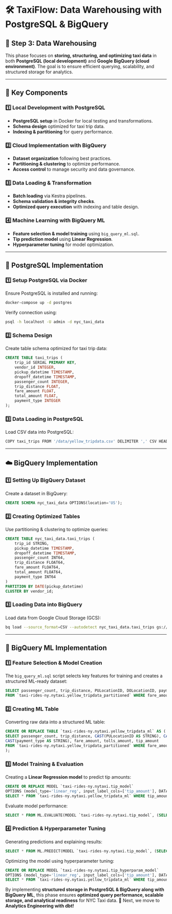 # 🛠️ TaxiFlow: Data Warehousing with PostgreSQL & BigQuery

## 📅 Step 3: Data Warehousing

This phase focuses on **storing, structuring, and optimizing taxi data** in both **PostgreSQL (local development)** and **Google BigQuery (cloud environment)**. The goal is to ensure efficient querying, scalability, and structured storage for analytics.

---

## 🔧 Key Components

### **1️⃣ Local Development with PostgreSQL**
- **PostgreSQL setup** in Docker for local testing and transformations.
- **Schema design** optimized for taxi trip data.
- **Indexing & partitioning** for query performance.

### **2️⃣ Cloud Implementation with BigQuery**
- **Dataset organization** following best practices.
- **Partitioning & clustering** to optimize performance.
- **Access control** to manage security and data governance.

### **3️⃣ Data Loading & Transformation**
- **Batch loading** via Kestra pipelines.
- **Schema validation & integrity checks**.
- **Optimized query execution** with indexing and table design.

### **4️⃣ Machine Learning with BigQuery ML**
- **Feature selection & model training** using `big_query_ml.sql`.
- **Tip prediction model** using **Linear Regression**.
- **Hyperparameter tuning** for model optimization.

---

## 🚀 PostgreSQL Implementation

### **1️⃣ Setup PostgreSQL via Docker**
Ensure PostgreSQL is installed and running:
```bash
docker-compose up -d postgres
```

Verify connection using:
```bash
psql -h localhost -U admin -d nyc_taxi_data
```

### **2️⃣ Schema Design**
Create table schema optimized for taxi trip data:
```sql
CREATE TABLE taxi_trips (
    trip_id SERIAL PRIMARY KEY,
    vendor_id INTEGER,
    pickup_datetime TIMESTAMP,
    dropoff_datetime TIMESTAMP,
    passenger_count INTEGER,
    trip_distance FLOAT,
    fare_amount FLOAT,
    total_amount FLOAT,
    payment_type INTEGER
);
```

### **3️⃣ Data Loading in PostgreSQL**
Load CSV data into PostgreSQL:
```bash
COPY taxi_trips FROM '/data/yellow_tripdata.csv' DELIMITER ',' CSV HEADER;
```

---

## ☁️ BigQuery Implementation

### **1️⃣ Setting Up BigQuery Dataset**
Create a dataset in BigQuery:
```sql
CREATE SCHEMA nyc_taxi_data OPTIONS(location='US');
```

### **2️⃣ Creating Optimized Tables**
Use partitioning & clustering to optimize queries:
```sql
CREATE TABLE nyc_taxi_data.taxi_trips (
    trip_id STRING,
    pickup_datetime TIMESTAMP,
    dropoff_datetime TIMESTAMP,
    passenger_count INT64,
    trip_distance FLOAT64,
    fare_amount FLOAT64,
    total_amount FLOAT64,
    payment_type INT64
)
PARTITION BY DATE(pickup_datetime)
CLUSTER BY vendor_id;
```

### **3️⃣ Loading Data into BigQuery**
Load data from Google Cloud Storage (GCS):
```bash
bq load --source_format=CSV --autodetect nyc_taxi_data.taxi_trips gs://nyc-taxi-data/raw/yellow_tripdata.csv
```

---

## 🎯 BigQuery ML Implementation

### **1️⃣ Feature Selection & Model Creation**
The `big_query_ml.sql` script selects key features for training and creates a structured ML-ready dataset:
```sql
SELECT passenger_count, trip_distance, PULocationID, DOLocationID, payment_type, fare_amount, tolls_amount, tip_amount
FROM `taxi-rides-ny.nytaxi.yellow_tripdata_partitioned` WHERE fare_amount != 0;
```

### **2️⃣ Creating ML Table**
Converting raw data into a structured ML table:
```sql
CREATE OR REPLACE TABLE `taxi-rides-ny.nytaxi.yellow_tripdata_ml` AS (
SELECT passenger_count, trip_distance, CAST(PULocationID AS STRING), CAST(DOLocationID AS STRING),
CAST(payment_type AS STRING), fare_amount, tolls_amount, tip_amount
FROM `taxi-rides-ny.nytaxi.yellow_tripdata_partitioned` WHERE fare_amount != 0
);
```

### **3️⃣ Model Training & Evaluation**
Creating a **Linear Regression model** to predict tip amounts:
```sql
CREATE OR REPLACE MODEL `taxi-rides-ny.nytaxi.tip_model`
OPTIONS (model_type='linear_reg', input_label_cols=['tip_amount'], DATA_SPLIT_METHOD='AUTO_SPLIT') AS
SELECT * FROM `taxi-rides-ny.nytaxi.yellow_tripdata_ml` WHERE tip_amount IS NOT NULL;
```

Evaluate model performance:
```sql
SELECT * FROM ML.EVALUATE(MODEL `taxi-rides-ny.nytaxi.tip_model`, (SELECT * FROM `taxi-rides-ny.nytaxi.yellow_tripdata_ml` WHERE tip_amount IS NOT NULL));
```

### **4️⃣ Prediction & Hyperparameter Tuning**
Generating predictions and explaining results:
```sql
SELECT * FROM ML.PREDICT(MODEL `taxi-rides-ny.nytaxi.tip_model`, (SELECT * FROM `taxi-rides-ny.nytaxi.yellow_tripdata_ml` WHERE tip_amount IS NOT NULL));
```

Optimizing the model using hyperparameter tuning:
```sql
CREATE OR REPLACE MODEL `taxi-rides-ny.nytaxi.tip_hyperparam_model`
OPTIONS (model_type='linear_reg', input_label_cols=['tip_amount'], DATA_SPLIT_METHOD='AUTO_SPLIT', num_trials=5, max_parallel_trials=2, l1_reg=hparam_range(0, 20), l2_reg=hparam_candidates([0, 0.1, 1, 10])) AS
SELECT * FROM `taxi-rides-ny.nytaxi.yellow_tripdata_ml` WHERE tip_amount IS NOT NULL;
```

By implementing **structured storage in PostgreSQL & BigQuery along with BigQuery ML**, this phase ensures **optimized query performance, scalable storage, and analytical readiness** for NYC Taxi data. 🚀 Next, we move to **Analytics Engineering with dbt!**


